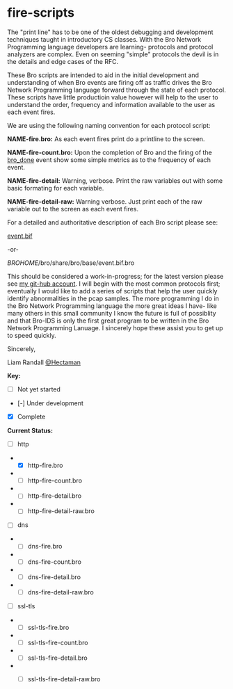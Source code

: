 fire-scripts
=

The "print line" has to be one of the oldest debugging and development techniques taught in introductory CS classes.  With the Bro Network Programming language developers are learning- protocols and protocol analyzers are complex.  Even on seeming "simple" protocols the devil is in the details and edge cases of the RFC.

These Bro scripts are intended to aid in the initial development and understanding of when Bro events are firing off as traffic drives the Bro Network Programming language forward through the state of each protocol.  These scripts have little productioin value however will help to the user to understand the order, frequency and information available to the user as each event fires.

We are using the following naming convention for each protocol script:

**NAME-fire.bro:** 
As each event fires print do a printline to the screen.

**NAME-fire-count.bro:** Upon the completion of Bro and the firing of the [bro_done](http://www.bro-ids.org/documentation/scripts/base/event.bif.html#id-bro_done) event show some simple metrics as to the frequency of each event.

**NAME-fire-detail:** Warning, verbose. Print the raw variables out with some basic formating for each variable.

**NAME-fire-detail-raw:** Warning verbose. Just print each of the raw variable out to the screen as each event fires.

For a detailed and authoritative description of each Bro script please see:

[event.bif](http://www.bro-ids.org/documentation/scripts/base/event.bif.html)

-or-

$BROHOME$/bro/share/bro/base/event.bif.bro

This should be considered a work-in-progress; for the latest version please see [my git-hub account](https://github.com/LiamRandall).  I will begin with the most common protocols first; eventually I would like to add a series of scripts that help the user quickly identify abnormalities in the pcap samples.  The more programming I do in the Bro Network Programming language the more great ideas I have- like many others in this small community I know the future is full of possiblity and that Bro-IDS is only the first great program to be written in the Bro Network Programming Lanuage.  I sincerely hope these assist you to get up to speed quickly.

Sincerely,

Liam Randall  [@Hectaman](https://twitter.com/hectaman)


**Key:**
- [ ] Not yet started
- [-] Under development
- [X] Complete


**Current Status:**

- [ ] http
- - [X] http-fire.bro
- - [ ] http-fire-count.bro
- - [ ] http-fire-detail.bro
- - [ ] http-fire-detail-raw.bro
- [ ] dns
- - [ ] dns-fire.bro
- - [ ] dns-fire-count.bro
- - [ ] dns-fire-detail.bro
- - [ ] dns-fire-detail-raw.bro
- [ ] ssl-tls
- - [ ] ssl-tls-fire.bro
- - [ ] ssl-tls-fire-count.bro
- - [ ] ssl-tls-fire-detail.bro
- - [ ] ssl-tls-fire-detail-raw.bro

